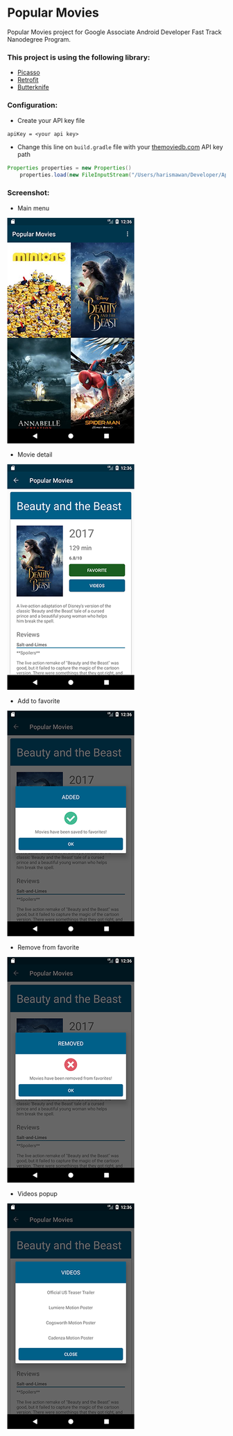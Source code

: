 # Popular Movies
Popular Movies project for Google Associate Android Developer Fast Track Nanodegree Program.

### This project is using the following library:
+ <a href="http://square.github.io/picasso/">Picasso</a>
+ <a href="http://square.github.io/retrofit/">Retrofit</a>
+ <a href="http://jakewharton.github.io/butterknife/">Butterknife</a>

### Configuration:
+ Create your API key file
``` 
apiKey = <your api key> 
```
+ Change this line on ``` build.gradle ``` file with your <a href="https://www.themoviedb.org">themoviedb.com</a> API key path
```java
Properties properties = new Properties()
    properties.load(new FileInputStream("/Users/harismawan/Developer/ApiKey/themoviedb"))
```

### Screenshot:
+ Main menu

![alt text](https://github.com/AFHarismawan/PopularMovies/blob/master/screenshot/Screenshot_1503812219.png)
+ Movie detail

![alt text](https://github.com/AFHarismawan/PopularMovies/blob/master/screenshot/Screenshot_1503812230.png)
+ Add to favorite

![alt text](https://github.com/AFHarismawan/PopularMovies/blob/master/screenshot/Screenshot_1503812233.png)
+ Remove from favorite

![alt text](https://github.com/AFHarismawan/PopularMovies/blob/master/screenshot/Screenshot_1503812244.png)
+ Videos popup

![alt text](https://github.com/AFHarismawan/PopularMovies/blob/master/screenshot/Screenshot_1503812251.png)
